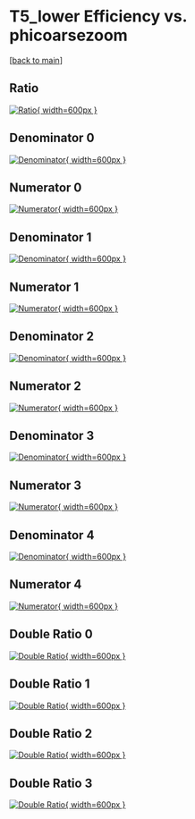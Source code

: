 # T5_lower Efficiency vs. phicoarsezoom

[[back to main](./)]



## Ratio

[![Ratio](../mtv/var/T5_lower_base_321_0_eff_phicoarsezoom.png){ width=600px }](../mtv/var/T5_lower_base_321_0_eff_phicoarsezoom.pdf)

## Denominator 0

[![Denominator](../mtv/den/T5_lower_base_321_0_eff_phicoarsezoom_den0.png){ width=600px }](../mtv/den/T5_lower_base_321_0_eff_phicoarsezoom_den0.pdf)

## Numerator 0

[![Numerator](../mtv/num/T5_lower_base_321_0_eff_phicoarsezoom_num0.png){ width=600px }](../mtv/num/T5_lower_base_321_0_eff_phicoarsezoom_num0.pdf)

## Denominator 1

[![Denominator](../mtv/den/T5_lower_base_321_0_eff_phicoarsezoom_den1.png){ width=600px }](../mtv/den/T5_lower_base_321_0_eff_phicoarsezoom_den1.pdf)

## Numerator 1

[![Numerator](../mtv/num/T5_lower_base_321_0_eff_phicoarsezoom_num1.png){ width=600px }](../mtv/num/T5_lower_base_321_0_eff_phicoarsezoom_num1.pdf)

## Denominator 2

[![Denominator](../mtv/den/T5_lower_base_321_0_eff_phicoarsezoom_den2.png){ width=600px }](../mtv/den/T5_lower_base_321_0_eff_phicoarsezoom_den2.pdf)

## Numerator 2

[![Numerator](../mtv/num/T5_lower_base_321_0_eff_phicoarsezoom_num2.png){ width=600px }](../mtv/num/T5_lower_base_321_0_eff_phicoarsezoom_num2.pdf)

## Denominator 3

[![Denominator](../mtv/den/T5_lower_base_321_0_eff_phicoarsezoom_den3.png){ width=600px }](../mtv/den/T5_lower_base_321_0_eff_phicoarsezoom_den3.pdf)

## Numerator 3

[![Numerator](../mtv/num/T5_lower_base_321_0_eff_phicoarsezoom_num3.png){ width=600px }](../mtv/num/T5_lower_base_321_0_eff_phicoarsezoom_num3.pdf)

## Denominator 4

[![Denominator](../mtv/den/T5_lower_base_321_0_eff_phicoarsezoom_den4.png){ width=600px }](../mtv/den/T5_lower_base_321_0_eff_phicoarsezoom_den4.pdf)

## Numerator 4

[![Numerator](../mtv/num/T5_lower_base_321_0_eff_phicoarsezoom_num4.png){ width=600px }](../mtv/num/T5_lower_base_321_0_eff_phicoarsezoom_num4.pdf)

## Double Ratio 0

[![Double Ratio](../mtv/ratio/T5_lower_base_321_0_eff_phicoarsezoom_ratio0.png){ width=600px }](../mtv/ratio/T5_lower_base_321_0_eff_phicoarsezoom_ratio0.pdf)

## Double Ratio 1

[![Double Ratio](../mtv/ratio/T5_lower_base_321_0_eff_phicoarsezoom_ratio1.png){ width=600px }](../mtv/ratio/T5_lower_base_321_0_eff_phicoarsezoom_ratio1.pdf)

## Double Ratio 2

[![Double Ratio](../mtv/ratio/T5_lower_base_321_0_eff_phicoarsezoom_ratio2.png){ width=600px }](../mtv/ratio/T5_lower_base_321_0_eff_phicoarsezoom_ratio2.pdf)

## Double Ratio 3

[![Double Ratio](../mtv/ratio/T5_lower_base_321_0_eff_phicoarsezoom_ratio3.png){ width=600px }](../mtv/ratio/T5_lower_base_321_0_eff_phicoarsezoom_ratio3.pdf)

